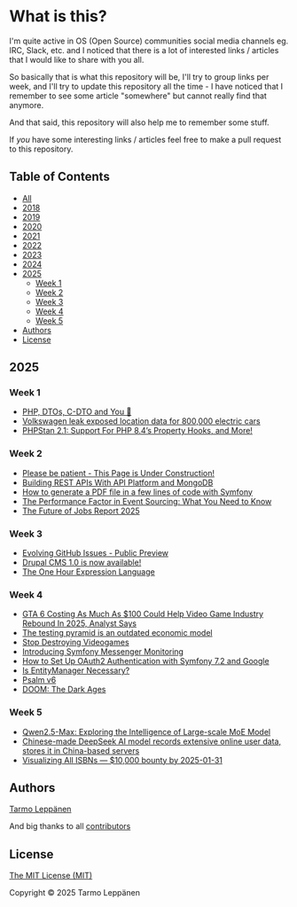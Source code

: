 # What is this?

I'm quite active in OS (Open Source) communities social media channels eg. IRC, Slack, etc. and I 
noticed that there is a lot of interested links / articles that I would like to share with you all.

So basically that is what this repository will be, I'll try to group links per week, and I'll try to
update this repository all the time - I have noticed that I remember to see some article "somewhere"
but cannot really find that anymore.

And that said, this repository will also help me to remember some stuff.

If _you_ have some interesting links / articles feel free to make a pull request to this repository.

## Table of Contents

  * [All](all.md)
  * [2018](2018.md)
  * [2019](2019.md)
  * [2020](2020.md)
  * [2021](2021.md)
  * [2022](2022.md)
  * [2023](2023.md)
  * [2024](2024.md)
  * [2025](#2025)
    * [Week 1](#week-1)
    * [Week 2](#week-2)
    * [Week 3](#week-3)
    * [Week 4](#week-4)
    * [Week 5](#week-5)
  * [Authors](#authors)
  * [License](#license)

## 2025

### Week 1

* [PHP, DTOs, C-DTO and You 🫵](https://www.dantleech.com/blog/2024/12/28/php-dtos-c-dto-and-you/)
* [Volkswagen leak exposed location data for 800,000 electric cars](https://www.theverge.com/2024/12/30/24332181/volkswagen-data-leak-exposed-location-evs)
* [PHPStan 2.1: Support For PHP 8.4’s Property Hooks, and More!](https://phpstan.org/blog/phpstan-2-1-support-for-php-8-4-property-hooks-more)

### Week 2

* [Please be patient - This Page is Under Construction!](http://textfiles.com/underconstruction/)
* [Building REST APIs With API Platform and MongoDB](https://www.mongodb.com/developer/products/mongodb/building-rest-api-with-mongodb-and-php/)
* [How to generate a PDF file in a few lines of code with Symfony](https://medium.com/the-sensiolabs-tech-blog/how-to-generate-a-pdf-file-in-a-few-lines-of-code-with-symfony-39786a679d29)
* [The Performance Factor in Event Sourcing: What You Need to Know](https://patchlevel.de/blog/the-performance-factor-in-event-sourcing)
* [The Future of Jobs Report 2025](https://www.weforum.org/publications/the-future-of-jobs-report-2025/digest/)

### Week 3

* [Evolving GitHub Issues - Public Preview](https://github.com/orgs/community/discussions/148713)
* [Drupal CMS 1.0 is now available!](https://www.drupal.org/blog/drupal-cms-1-0)
* [The One Hour Expression Language](https://www.dantleech.com/blog/2025/01/09/the-one-hour-expression-language/)

### Week 4

* [GTA 6 Costing As Much As $100 Could Help Video Game Industry Rebound In 2025, Analyst Says](https://www.gamespot.com/articles/gta-6-costing-as-much-as-100-could-help-video-game-industry-rebound-in-2025-analyst-says/1100-6528832/?ftag=CAD-01-10abi2f)
* [The testing pyramid is an outdated economic model](https://www.wiremock.io/post/rethinking-the-testing-pyramid)
* [Stop Destroying Videogames](https://eci.ec.europa.eu/045/public/#/screen/home)
* [Introducing Symfony Messenger Monitoring](https://dev.to/inspector/introducing-symfony-messenger-monitoring-2d18)
* [How to Set Up OAuth2 Authentication with Symfony 7.2 and Google](https://medium.com/@johann.bernez/how-to-set-up-oauth2-authentication-with-symfony-7-2-and-google-8927bb148b8d)
* [Is EntityManager Necessary?](https://dmytro-bichenko.medium.com/is-entitymanager-necessary-f1f9d11c3cd1)
* [Psalm v6](https://github.com/vimeo/psalm/releases/tag/6.0.0)
* [DOOM: The Dark Ages](https://www.youtube.com/watch?v=FGFuaVUI6_E)

### Week 5

* [Qwen2.5-Max: Exploring the Intelligence of Large-scale MoE Model](https://qwenlm.github.io/blog/qwen2.5-max/)
* [Chinese-made DeepSeek AI model records extensive online user data, stores it in China-based servers](https://www.tomshardware.com/tech-industry/artificial-intelligence/chinese-made-deepseek-ai-model-collects-extensive-user-data-stores-it-on-china-based-servers)
* [Visualizing All ISBNs — $10,000 bounty by 2025-01-31](https://annas-archive.org/blog/all-isbns.html)

## Authors

[Tarmo Leppänen](https://github.com/tarlepp)

And big thanks to all [contributors](https://github.com/tarlepp/links-of-the-week/graphs/contributors)

## License

[The MIT License (MIT)](LICENSE)

Copyright © 2025 Tarmo Leppänen
